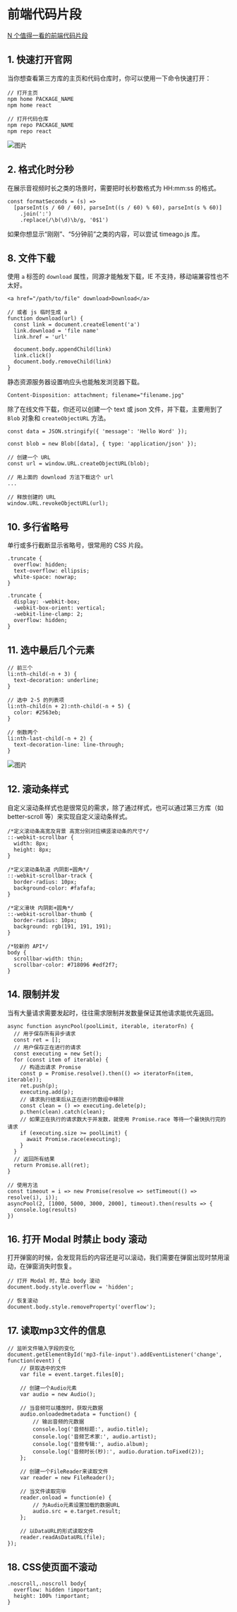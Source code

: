 # 前端代码片段

[N 个值得一看的前端代码片段](https://mp.weixin.qq.com/s/778hr32KnLFEw7oBNt38sg)

## 1. 快速打开官网

当你想查看第三方库的主页和代码仓库时，你可以使用一下命令快速打开：

```
// 打开主页
npm home PACKAGE_NAME
npm home react

// 打开代码仓库
npm repo PACKAGE_NAME
npm repo react
```

![图片](./640.gif)

## 2. 格式化时分秒

在展示音视频时长之类的场景时，需要把时长秒数格式为 HH:mm:ss 的格式。

```
const formatSeconds = (s) =>
  [parseInt(s / 60 / 60), parseInt((s / 60) % 60), parseInt(s % 60)]
    .join(':')
    .replace(/\b(\d)\b/g, '0$1')
```

如果你想显示“刚刚”、“5分钟前”之类的内容，可以尝试 timeago.js 库。

## 8. 文件下载

使用 `a` 标签的 `download` 属性，同源才能触发下载，IE 不支持，移动端兼容性也不太好。

```
<a href="/path/to/file" download>Download</a>
```

```
// 或者 js 临时生成 a
function download(url) {
  const link = document.createElement('a')
  link.download = 'file name'
  link.href = 'url'

  document.body.appendChild(link)
  link.click()
  document.body.removeChild(link)
}
```

静态资源服务器设置响应头也能触发浏览器下载。

```
Content-Disposition: attachment; filename="filename.jpg"
```

除了在线文件下载，你还可以创建一个 text 或 json 文件，并下载，主要用到了 `Blob` 对象和 `createObjectURL` 方法。

```
const data = JSON.stringify({ 'message': 'Hello Word' });

const blob = new Blob([data], { type: 'application/json' });

// 创建一个 URL
const url = window.URL.createObjectURL(blob);

// 用上面的 download 方法下载这个 url
...

// 释放创建的 URL
window.URL.revokeObjectURL(url); 
```


## 10. 多行省略号

单行或多行截断显示省略号，很常用的 CSS 片段。

```
.truncate {
  overflow: hidden;
  text-overflow: ellipsis;
  white-space: nowrap;
}

.truncate {
  display: -webkit-box;
  -webkit-box-orient: vertical;
  -webkit-line-clamp: 2;
  overflow: hidden;
}
```

## 11. 选中最后几个元素

```
// 前三个
li:nth-child(-n + 3) {
  text-decoration: underline;
}

// 选中 2-5 的列表项
li:nth-child(n + 2):nth-child(-n + 5) {
  color: #2563eb;
}

// 倒数两个
li:nth-last-child(-n + 2) {
  text-decoration-line: line-through;
}
```

![图片](./WX20240606-093541@2x.png)

## 12. 滚动条样式

自定义滚动条样式也是很常见的需求，除了通过样式，也可以通过第三方库（如 better-scroll 等）来实现自定义滚动条样式。

```
/*定义滚动条高宽及背景 高宽分别对应横竖滚动条的尺寸*/
::-webkit-scrollbar {
  width: 8px;
  height: 8px;
}

/*定义滚动条轨道 内阴影+圆角*/
::-webkit-scrollbar-track {
  border-radius: 10px;
  background-color: #fafafa;
}

/*定义滑块 内阴影+圆角*/
::-webkit-scrollbar-thumb {
  border-radius: 10px;
  background: rgb(191, 191, 191);
}

/*较新的 API*/
body {
  scrollbar-width: thin;
  scrollbar-color: #718096 #edf2f7;
}
```

## 14. 限制并发

当有大量请求需要发起时，往往需求限制并发数量保证其他请求能优先返回。

```
async function asyncPool(poolLimit, iterable, iteratorFn) {
  // 用于保存所有异步请求
  const ret = [];
  // 用户保存正在进行的请求
  const executing = new Set();
  for (const item of iterable) {
    // 构造出请求 Promise
    const p = Promise.resolve().then(() => iteratorFn(item, iterable));
    ret.push(p);
    executing.add(p);
    // 请求执行结束后从正在进行的数组中移除
    const clean = () => executing.delete(p);
    p.then(clean).catch(clean);
    // 如果正在执行的请求数大于并发数，就使用 Promise.race 等待一个最快执行完的请求
    if (executing.size >= poolLimit) {
      await Promise.race(executing);
    }
  }
  // 返回所有结果
  return Promise.all(ret);
}

// 使用方法
const timeout = i => new Promise(resolve => setTimeout(() => resolve(i), i));
asyncPool(2, [1000, 5000, 3000, 2000], timeout).then(results => {
  console.log(results)
})
```

## 16. 打开 Modal 时禁止 body 滚动

打开弹窗的时候，会发现背后的内容还是可以滚动，我们需要在弹窗出现时禁用滚动，在弹窗消失时恢复。

```
// 打开 Modal 时，禁止 body 滚动
document.body.style.overflow = 'hidden';

// 恢复滚动
document.body.style.removeProperty('overflow');
```

## 17. 读取mp3文件的信息

```
// 监听文件输入字段的变化
document.getElementById('mp3-file-input').addEventListener('change', function(event) {
    // 获取选中的文件
    var file = event.target.files[0];
 
    // 创建一个Audio元素
    var audio = new Audio();
 
    // 当音频可以播放时，获取元数据
    audio.onloadedmetadata = function() {
        // 输出音频的元数据
        console.log('音频标题:', audio.title);
        console.log('音频艺术家:', audio.artist);
        console.log('音频专辑:', audio.album);
        console.log('音频时长(秒):', audio.duration.toFixed(2));
    };
 
    // 创建一个FileReader来读取文件
    var reader = new FileReader();
 
    // 当文件读取完毕
    reader.onload = function(e) {
        // 为Audio元素设置加载的数据URL
        audio.src = e.target.result;
    };
 
    // 以DataURL的形式读取文件
    reader.readAsDataURL(file);
});
```

## 18. CSS使页面不滚动

```
.noscroll,.noscroll body{
  overflow: hidden !important;
  height: 100% !important;
}
```